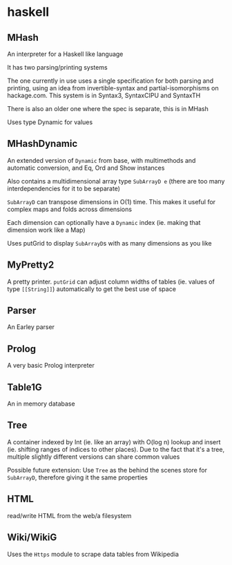 # haskell

## MHash

An interpreter for a Haskell like language

It has two parsing/printing systems

The one currently in use uses a single specification for both parsing and printing,
using an idea from invertible-syntax and partial-isomorphisms on hackage.com.
This system is in Syntax3, SyntaxCIPU and SyntaxTH

There is also an older one where the spec is separate, this is in MHash

Uses type Dynamic for values

## MHashDynamic

An extended version of `Dynamic` from base, with multimethods and automatic conversion, and Eq, Ord and Show instances

Also contains a multidimensional array type `SubArrayD e` (there are too many interdependencies for it to be separate)

`SubArrayD` can transpose dimensions in O(1) time. This makes it useful for complex maps and folds across dimensions

Each dimension can optionally have a `Dynamic` index (ie. making that dimension work like a Map)

Uses putGrid to display `SubArrayD`s with as many dimensions as you like

## MyPretty2

A pretty printer. `putGrid` can adjust column widths of tables (ie. values of type `[[String]]`) automatically to get the best use of space

## Parser

An Earley parser

## Prolog

A very basic Prolog interpreter

## Table1G

An in memory database

## Tree

A container indexed by Int (ie. like an array) with O(log n) lookup and insert (ie. shifting ranges of indices to other places).
Due to the fact that it's a tree, multiple slightly different versions can share common values

Possible future extension: Use `Tree` as the behind the scenes store for `SubArrayD`, therefore giving it the same properties

## HTML

read/write HTML from the web/a filesystem

## Wiki/WikiG

Uses the `Https` module to scrape data tables from Wikipedia
